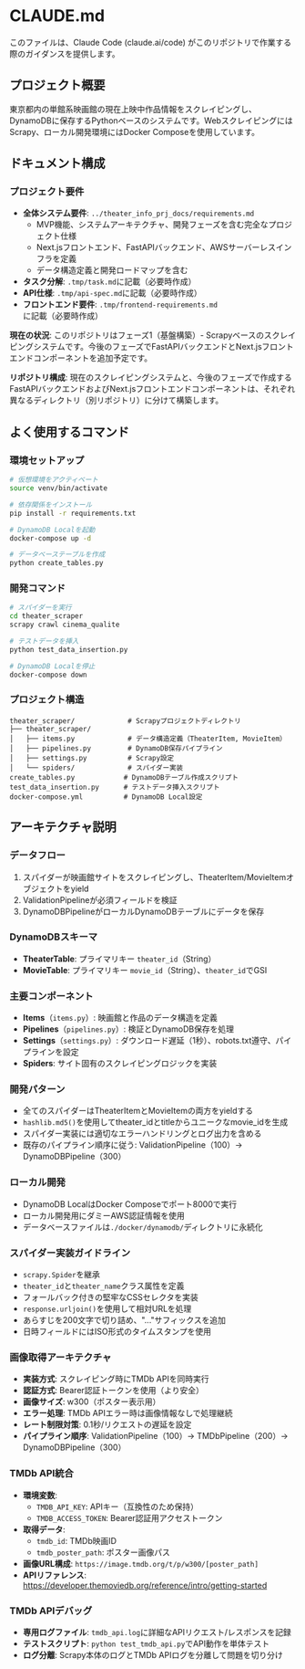 # CLAUDE.md

このファイルは、Claude Code (claude.ai/code) がこのリポジトリで作業する際のガイダンスを提供します。

## プロジェクト概要

東京都内の単館系映画館の現在上映中作品情報をスクレイピングし、DynamoDBに保存するPythonベースのシステムです。WebスクレイピングにはScrapy、ローカル開発環境にはDocker Composeを使用しています。

## ドキュメント構成

### プロジェクト要件
- **全体システム要件**: `../theater_info_prj_docs/requirements.md`
  - MVP機能、システムアーキテクチャ、開発フェーズを含む完全なプロジェクト仕様
  - Next.jsフロントエンド、FastAPIバックエンド、AWSサーバーレスインフラを定義
  - データ構造定義と開発ロードマップを含む
- **タスク分解**: `.tmp/task.md`に記載（必要時作成）
- **API仕様**: `.tmp/api-spec.md`に記載（必要時作成）
- **フロントエンド要件**: `.tmp/frontend-requirements.md`に記載（必要時作成）

**現在の状況**: このリポジトリはフェーズ1（基盤構築）- Scrapyベースのスクレイピングシステムです。今後のフェーズでFastAPIバックエンドとNext.jsフロントエンドコンポーネントを追加予定です。

**リポジトリ構成**: 現在のスクレイピングシステムと、今後のフェーズで作成するFastAPIバックエンドおよびNext.jsフロントエンドコンポーネントは、それぞれ異なるディレクトリ（別リポジトリ）に分けて構築します。

## よく使用するコマンド

### 環境セットアップ
```bash
# 仮想環境をアクティベート
source venv/bin/activate

# 依存関係をインストール
pip install -r requirements.txt

# DynamoDB Localを起動
docker-compose up -d

# データベーステーブルを作成
python create_tables.py
```

### 開発コマンド
```bash
# スパイダーを実行
cd theater_scraper
scrapy crawl cinema_qualite

# テストデータを挿入
python test_data_insertion.py

# DynamoDB Localを停止
docker-compose down
```

### プロジェクト構造
```
theater_scraper/             # Scrapyプロジェクトディレクトリ
├── theater_scraper/
│   ├── items.py             # データ構造定義（TheaterItem, MovieItem）
│   ├── pipelines.py         # DynamoDB保存パイプライン
│   ├── settings.py          # Scrapy設定
│   └── spiders/             # スパイダー実装
create_tables.py            # DynamoDBテーブル作成スクリプト
test_data_insertion.py      # テストデータ挿入スクリプト
docker-compose.yml          # DynamoDB Local設定
```

## アーキテクチャ説明

### データフロー
1. スパイダーが映画館サイトをスクレイピングし、TheaterItem/MovieItemオブジェクトをyield
2. ValidationPipelineが必須フィールドを検証
3. DynamoDBPipelineがローカルDynamoDBテーブルにデータを保存

### DynamoDBスキーマ
- **TheaterTable**: プライマリキー `theater_id`（String）
- **MovieTable**: プライマリキー `movie_id`（String）、`theater_id`でGSI

### 主要コンポーネント
- **Items**（`items.py`）: 映画館と作品のデータ構造を定義
- **Pipelines**（`pipelines.py`）: 検証とDynamoDB保存を処理
- **Settings**（`settings.py`）: ダウンロード遅延（1秒）、robots.txt遵守、パイプラインを設定
- **Spiders**: サイト固有のスクレイピングロジックを実装

### 開発パターン
- 全てのスパイダーはTheaterItemとMovieItemの両方をyieldする
- `hashlib.md5()`を使用してtheater_idとtitleからユニークなmovie_idを生成
- スパイダー実装には適切なエラーハンドリングとログ出力を含める
- 既存のパイプライン順序に従う: ValidationPipeline（100）→ DynamoDBPipeline（300）

### ローカル開発
- DynamoDB LocalはDocker Composeでポート8000で実行
- ローカル開発用にダミーAWS認証情報を使用
- データベースファイルは`./docker/dynamodb/`ディレクトリに永続化

### スパイダー実装ガイドライン
- `scrapy.Spider`を継承
- `theater_id`と`theater_name`クラス属性を定義
- フォールバック付きの堅牢なCSSセレクタを実装
- `response.urljoin()`を使用して相対URLを処理
- あらすじを200文字で切り詰め、"..."サフィックスを追加
- 日時フィールドにはISO形式のタイムスタンプを使用

### 画像取得アーキテクチャ
- **実装方式**: スクレイピング時にTMDb APIを同時実行
- **認証方式**: Bearer認証トークンを使用（より安全）
- **画像サイズ**: w300（ポスター表示用）
- **エラー処理**: TMDb APIエラー時は画像情報なしで処理継続
- **レート制限対策**: 0.1秒/リクエストの遅延を設定
- **パイプライン順序**: ValidationPipeline（100）→ TMDbPipeline（200）→ DynamoDBPipeline（300）

### TMDb API統合
- **環境変数**:
  - `TMDB_API_KEY`: APIキー（互換性のため保持）
  - `TMDB_ACCESS_TOKEN`: Bearer認証用アクセストークン
- **取得データ**:
  - `tmdb_id`: TMDb映画ID
  - `tmdb_poster_path`: ポスター画像パス
- **画像URL構成**: `https://image.tmdb.org/t/p/w300/[poster_path]`
- **APIリファレンス**: https://developer.themoviedb.org/reference/intro/getting-started

### TMDb APIデバッグ
- **専用ログファイル**: `tmdb_api.log`に詳細なAPIリクエスト/レスポンスを記録
- **テストスクリプト**: `python test_tmdb_api.py`でAPI動作を単体テスト
- **ログ分離**: Scrapy本体のログとTMDb APIログを分離して問題を切り分け